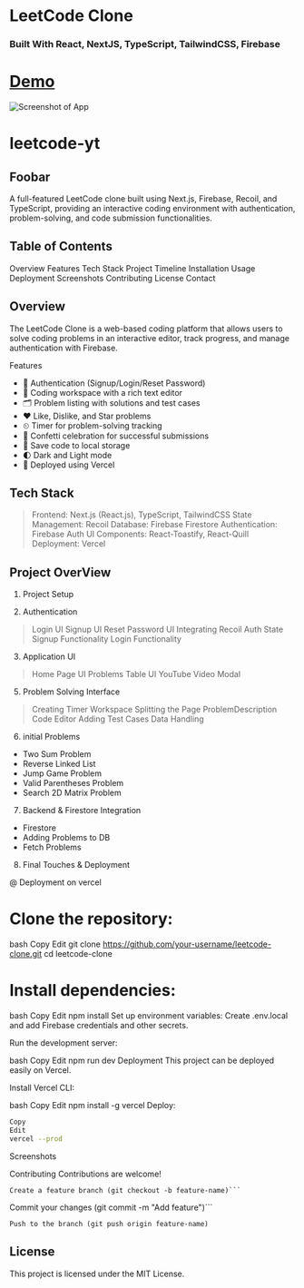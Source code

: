 # LeetCode Clone 

### Built With React, NextJS, TypeScript, TailwindCSS, Firebase

# [Demo](https://youtu.be/igqiduZR-Gg)

![Screenshot of App](https://i.ibb.co/b3XDkdN/Full-Stack-1.png)
# leetcode-yt

##  Foobar

A full-featured LeetCode clone built using Next.js, Firebase, Recoil, and TypeScript, providing an interactive coding environment with authentication, problem-solving, and code submission functionalities.

##  Table of Contents
Overview
Features
Tech Stack
Project Timeline
Installation
Usage
Deployment
Screenshots
Contributing
License
Contact


##  Overview
The LeetCode Clone is a web-based coding platform that allows users to solve coding problems in an interactive editor, track progress, and manage authentication with Firebase.

Features
* 🔐 Authentication (Signup/Login/Reset Password)
* 🧩 Coding workspace with a rich text editor
* 🗂 Problem listing with solutions and test cases
* ❤️ Like, Dislike, and Star problems
* ⏲ Timer for problem-solving tracking
* 🎉 Confetti celebration for successful submissions
* 💾 Save code to local storage
* 🌓 Dark and Light mode
* 🚀 Deployed using Vercel
  
## Tech Stack
> Frontend: Next.js (React.js), TypeScript, TailwindCSS
> State Management: Recoil
> Database: Firebase Firestore
> Authentication: Firebase Auth
> UI Components: React-Toastify, React-Quill
> Deployment: Vercel


## Project OverView
1. Project Setup
  
2. Authentication
 > Login UI
 >  Signup UI
 >  Reset Password UI
 > Integrating Recoil Auth State
 > Signup Functionality
 > Login Functionality
 
3. Application UI
 > Home Page UI
 > Problems Table UI
 > YouTube Video Modal
   
5. Problem Solving Interface
> Creating Timer
>  Workspace
> Splitting the Page
> ProblemDescription
> Code Editor
> Adding Test Cases 
> Data Handling 
 
6. initial Problems
 * Two Sum Problem
 * Reverse Linked List
 * Jump Game Problem
 * Valid Parentheses Problem
 * Search 2D Matrix Problem
   
7. Backend & Firestore Integration

 * Firestore
 * Adding Problems to DB
 * Fetch Problems


8. Final Touches & Deployment

 @  Deployment on vercel

# Clone the repository:

bash
Copy
Edit
git clone https://github.com/your-username/leetcode-clone.git
cd leetcode-clone

# Install dependencies:

bash
Copy
Edit
npm install
Set up environment variables:
Create .env.local and add Firebase credentials and other secrets.

Run the development server:

bash
Copy
Edit
npm run dev
Deployment
This project can be deployed easily on Vercel.

Install Vercel CLI:

bash
Copy
Edit
npm install -g vercel
Deploy:

```bash
Copy
Edit
vercel --prod
```
Screenshots

Contributing
Contributions are welcome!

```Fork the project
Create a feature branch (git checkout -b feature-name)```
```
Commit your changes (git commit -m "Add feature")```
```
Push to the branch (git push origin feature-name)
```

 ## License
This project is licensed under the MIT License.



